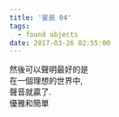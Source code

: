 ```yaml
---
title: '星辰 04'
tags:
  - found objects
date: 2017-03-26 02:55:00
---
```


然後可以聲明最好的是<br />
在一個理想的世界中,<br />
聲音就贏了.<br />
優雅和簡單


